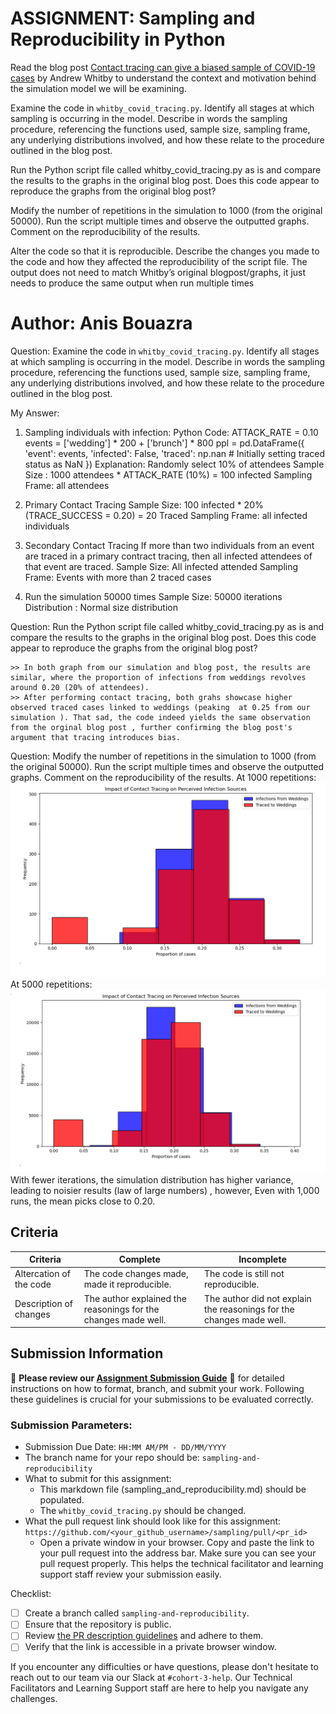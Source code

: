 # ASSIGNMENT: Sampling and Reproducibility in Python

Read the blog post [Contact tracing can give a biased sample of COVID-19 cases](https://andrewwhitby.com/2020/11/24/contact-tracing-biased/) by Andrew Whitby to understand the context and motivation behind the simulation model we will be examining.

Examine the code in `whitby_covid_tracing.py`. Identify all stages at which sampling is occurring in the model. Describe in words the sampling procedure, referencing the functions used, sample size, sampling frame, any underlying distributions involved, and how these relate to the procedure outlined in the blog post.

Run the Python script file called whitby_covid_tracing.py as is and compare the results to the graphs in the original blog post. Does this code appear to reproduce the graphs from the original blog post?

Modify the number of repetitions in the simulation to 1000 (from the original 50000). Run the script multiple times and observe the outputted graphs. Comment on the reproducibility of the results.

Alter the code so that it is reproducible. Describe the changes you made to the code and how they affected the reproducibility of the script file. The output does not need to match Whitby’s original blogpost/graphs, it just needs to produce the same output when run multiple times

# Author: Anis Bouazra

Question: Examine the code in `whitby_covid_tracing.py`. Identify all stages at which sampling is occurring in the model. Describe in words the sampling procedure, referencing the functions used, sample size, sampling frame, any underlying distributions involved, and how these relate to the procedure outlined in the blog post.

My Answer: 

1. Sampling individuals with infection: 
    Python Code: ATTACK_RATE = 0.10
                 events = ['wedding'] * 200 + ['brunch'] * 800
                    ppl = pd.DataFrame({
                    'event': events,
                    'infected': False,
                    'traced': np.nan  # Initially setting traced status as NaN
                })
    Explanation: 
    Randomly select 10% of attendees 
    Sample Size : 1000 attendees * ATTACK_RATE (10%) = 100 infected
    Sampling Frame: all attendees

2. Primary Contact Tracing 
    Sample Size: 100 infected * 20% (TRACE_SUCCESS = 0.20) = 20 Traced
    Sampling Frame: all infected individuals 

3. Secondary Contact Tracing 
    If more than two individuals from an event are traced in a primary contract tracing, then all infected attendees of that event are  traced. 
    Sample Size: All infected attended 
    Sampling Frame: Events with more than 2 traced cases

4. Run the simulation 50000 times 
    Sample Size: 50000 iterations
    Distribution : Normal size distribution

Question: Run the Python script file called whitby_covid_tracing.py as is and compare the results to the graphs in the original blog post. Does this code appear to reproduce the graphs from the original blog post?

    >> In both graph from our simulation and blog post, the results are similar, where the proportion of infections from weddings revolves around 0.20 (20% of attendees).
    >> After performing contact tracing, both grahs showcase higher observed traced cases linked to weddings (peaking  at 0.25 from our simulation ). That sad, the code indeed yields the same observation from the orginal blog post , further confirming the blog post's argument that tracing introduces bias. 

Question: Modify the number of repetitions in the simulation to 1000 (from the original 50000). Run the script multiple times and observe the outputted graphs. Comment on the reproducibility of the results.
    At 1000 repetitions: ![alt text](image.png)
    At 5000 repetitions: ![alt text](<Screenshot 2025-02-17 163338.png>)
With fewer iterations, the simulation distribution has higher variance, leading to noisier results (law of large numbers) , however, Even with 1,000 runs, the mean picks close to 0.20. 




## Criteria

|Criteria|Complete|Incomplete|
|--------|----|----|
|Altercation of the code|The code changes made, made it reproducible.|The code is still not reproducible.|
|Description of changes|The author explained the reasonings for the changes made well.|The author did not explain the reasonings for the changes made well.|

## Submission Information

🚨 **Please review our [Assignment Submission Guide](https://github.com/UofT-DSI/onboarding/blob/main/onboarding_documents/submissions.md)** 🚨 for detailed instructions on how to format, branch, and submit your work. Following these guidelines is crucial for your submissions to be evaluated correctly.

### Submission Parameters:
* Submission Due Date: `HH:MM AM/PM - DD/MM/YYYY`
* The branch name for your repo should be: `sampling-and-reproducibility`
* What to submit for this assignment:
    * This markdown file (sampling_and_reproducibility.md) should be populated.
    * The `whitby_covid_tracing.py` should be changed.
* What the pull request link should look like for this assignment: `https://github.com/<your_github_username>/sampling/pull/<pr_id>`
    * Open a private window in your browser. Copy and paste the link to your pull request into the address bar. Make sure you can see your pull request properly. This helps the technical facilitator and learning support staff review your submission easily.

Checklist:
- [ ] Create a branch called `sampling-and-reproducibility`.
- [ ] Ensure that the repository is public.
- [ ] Review [the PR description guidelines](https://github.com/UofT-DSI/onboarding/blob/main/onboarding_documents/submissions.md#guidelines-for-pull-request-descriptions) and adhere to them.
- [ ] Verify that the link is accessible in a private browser window.

If you encounter any difficulties or have questions, please don't hesitate to reach out to our team via our Slack at `#cohort-3-help`. Our Technical Facilitators and Learning Support staff are here to help you navigate any challenges.
